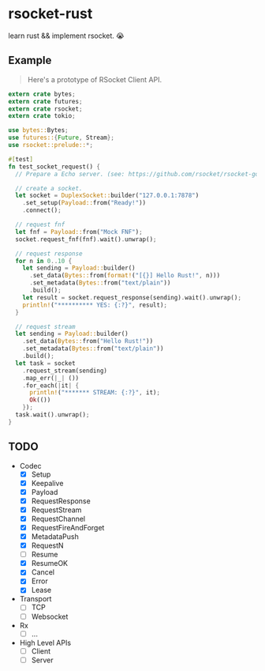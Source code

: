 # rsocket-rust
learn rust && implement rsocket. 😭

## Example

> Here's a prototype of RSocket Client API.

```rust
extern crate bytes;
extern crate futures;
extern crate rsocket;
extern crate tokio;

use bytes::Bytes;
use futures::{Future, Stream};
use rsocket::prelude::*;

#[test]
fn test_socket_request() {
  // Prepare a Echo server. (see: https://github.com/rsocket/rsocket-go/tree/master/cmd/echo)

  // create a socket.
  let socket = DuplexSocket::builder("127.0.0.1:7878")
    .set_setup(Payload::from("Ready!"))
    .connect();

  // request fnf
  let fnf = Payload::from("Mock FNF");
  socket.request_fnf(fnf).wait().unwrap();

  // request response
  for n in 0..10 {
    let sending = Payload::builder()
      .set_data(Bytes::from(format!("[{}] Hello Rust!", n)))
      .set_metadata(Bytes::from("text/plain"))
      .build();
    let result = socket.request_response(sending).wait().unwrap();
    println!("********** YES: {:?}", result);
  }

  // request stream
  let sending = Payload::builder()
    .set_data(Bytes::from("Hello Rust!"))
    .set_metadata(Bytes::from("text/plain"))
    .build();
  let task = socket
    .request_stream(sending)
    .map_err(|_| ())
    .for_each(|it| {
      println!("******* STREAM: {:?}", it);
      Ok(())
    });
  task.wait().unwrap();
}
```

## TODO
 - Codec
   - [x] Setup
   - [x] Keepalive
   - [x] Payload
   - [x] RequestResponse
   - [x] RequestStream
   - [x] RequestChannel
   - [x] RequestFireAndForget
   - [x] MetadataPush
   - [x] RequestN
   - [ ] Resume
   - [x] ResumeOK
   - [x] Cancel
   - [x] Error
   - [x] Lease
 - Transport
   - [ ] TCP
   - [ ] Websocket
 - Rx
   - [ ] ...
 - High Level APIs
   - [ ] Client
   - [ ] Server
